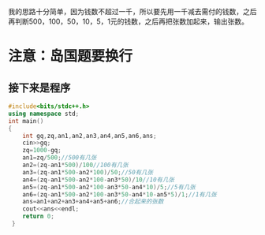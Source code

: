 我的思路十分简单，因为钱数不超过一千，所以要先用一千减去需付的钱数，之后再判断500，100，50，10，5，1元的钱数，之后再把张数加起来，输出张数。
# 注意：岛国题要换行
## 接下来是程序
```cpp
#include<bits/stdc++.h>
using namespace std;
int main()
{
    int gq,zq,an1,an2,an3,an4,an5,an6,ans;
    cin>>gq;
    zq=1000-gq;
    an1=zq/500;//500有几张
    an2=(zq-an1*500)/100//100有几张
    an3=(zq-an1*500-an2*100)/50;//50有几张
    an4=(zq-an1*500-an2*100-an3*50)/10//10有几张
    an5=(zq-an1*500-an2*100-an3*50-an4*10)/5;//5有几张
    an6=(zq-an1*500-an2*100-an3*50-an4*10-an5*5)/1;//1有几张
    ans=an1+an2+an3+an4+an5+an6;//合起来的张数
    cout<<ans<<endl;
    return 0;
 } 
```

